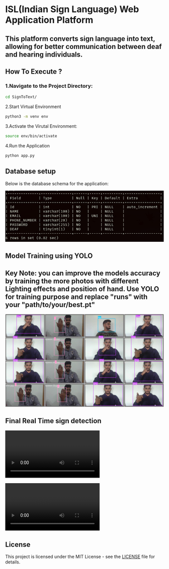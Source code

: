 # ISL(Indian Sign Language) Web Application Platform
## This platform converts sign language into text, allowing for better communication between deaf and hearing individuals.

## How To Execute ?
### 1.Navigate to the Project Directory:
```bash
cd SignToText/
```

2.Start Virtual Environment
```bash
python3 -m venv env
```

3.Activate the Virutal Environment:
```bash
source env/bin/activate
```

4.Run the Application
```bash
python app.py
```

## Database setup
Below is the database schema for the application:

![Database Setup](images/Database.png)

## Model Training using YOLO
## Key Note: you can improve the models accuracy by training the more photos with different Lighting effects and position of hand. Use YOLO for training purpose and replace "runs" with your "path/to/your/best.pt"
![Training Images](images/trainImage.jpg)

## Final Real Time sign detection
![Watch Video](images/TrainVideo1.mp4)

![Watch Video](images/TrainVideo2.mp4)

## License

This project is licensed under the MIT License - see the [LICENSE](LICENSE) file for details.
